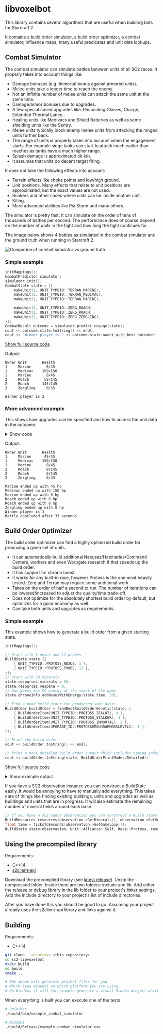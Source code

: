 # libvoxelbot


This library contains several algorithms that are useful when building bots for Starcraft 2.

It contains a build order simulator, a build order optimizer, a combat simulator, influence maps, many useful predicates and unit data lookups.

## Combat Simulator

The combat simulator can simulate battles between units of all SC2 races.
It properly takes into account things like:

- Damage bonuses (e.g. Immortal bonus against armored units).
- Melee units take a longer time to reach the enemy.
- Not an infinite number of melee units can attack the same unit at the same time.
- Damage/armor bonuses due to upgrades.
- A few special cased upgrades like: Resonating Glaives, Charge, Extended Thermal Lance..
- Healing units like Medivacs and Shield Batteries as well as some shielding units like the Sentry.
- Melee units typically block enemy melee units from attacking the ranged units further back.
- The range of units is properly taken into account when the engagement starts. For example siege tanks can start to attack much earlier than roaches as tanks have a much higher range.
- Splash damage is approximated ok-ish.
- It assumes that units do decent target firing.

It does *not* take the following effects into account:

- Terrain effects like choke points and low/high ground.
- Unit positions. Many effects that relate to unit positions are approximated, but the exact values are not used.
- Bunkers and other cases where units can be inside another unit.
- Kiting.
- More advanced abilities like Psi Storm and many others.

The simulator is pretty fast. It can simulate on the order of tens of thousands of battles per second. The performance does of course depend on the number of units in the fight and how long the fight continues for.

The image below shows 4 battles as simulated in the combat simulator and the ground truth when running in Starcraft 2.

![Comparion of combat simulator vs ground truth](docs/images/combat.png)

### Simple example
```C++
initMappings();
CombatPredictor simulator;
simulator.init();
CombatState state = {{
    makeUnit(1, UNIT_TYPEID::TERRAN_MARINE),
    makeUnit(1, UNIT_TYPEID::TERRAN_MEDIVAC),
    makeUnit(1, UNIT_TYPEID::TERRAN_MARINE),

    makeUnit(2, UNIT_TYPEID::ZERG_ROACH),
    makeUnit(2, UNIT_TYPEID::ZERG_ROACH),
    makeUnit(2, UNIT_TYPEID::ZERG_ZERGLING),
}};
CombatResult outcome = simulator.predict_engage(state);
cout << outcome.state.toString() << endl;
cout << "Winner player is " << outcome.state.owner_with_best_outcome() << endl;
```
[Show full source code](examples/combat_simulator.cpp)

Output:

```
Owner Unit       Health
1     Marine       0/45
1     Medivac    150/150
1     Marine       0/45
2     Roach       58/145
2     Roach      145/145
2     Zergling     0/35

Winner player is 2
```

### More advanced example

This shows how upgrades can be specified and how to access the unit data in the outcome.

<details><summary>Show code</summary>

```C++
initMappings();
CombatPredictor simulator;
simulator.init();

CombatState state = {{
    makeUnit(1, UNIT_TYPEID::TERRAN_MARINE),
    makeUnit(1, UNIT_TYPEID::TERRAN_MEDIVAC),
    makeUnit(1, UNIT_TYPEID::TERRAN_MARINE),

    makeUnit(2, UNIT_TYPEID::ZERG_ROACH),
    makeUnit(2, UNIT_TYPEID::ZERG_ROACH),
    makeUnit(2, UNIT_TYPEID::ZERG_ZERGLING),
}};

CombatUpgrades player1upgrades = {
    UPGRADE_ID::TERRANINFANTRYWEAPONSLEVEL1,
    UPGRADE_ID::TERRANINFANTRYWEAPONSLEVEL2,
    UPGRADE_ID::TERRANINFANTRYWEAPONSLEVEL3,
    UPGRADE_ID::TERRANINFANTRYARMORSLEVEL1,
    UPGRADE_ID::TERRANINFANTRYARMORSLEVEL2,
};

CombatUpgrades player2upgrades = {
    UPGRADE_ID::ZERGMISSILEWEAPONSLEVEL1,
};

state.environment = &simulator.getCombatEnvironment(player1upgrades, player2upgrades);

CombatSettings settings;
// Simulate for at most 100 *game* seconds
// Just to show that it can be configured, in this case 100 game seconds is more than enough for the battle to finish.
settings.maxTime = 100;
CombatResult outcome = simulator.predict_engage(state, settings);
cout << outcome.state.toString() << endl;
for (auto& unit : outcome.state.units) {
    cout << getUnitData(unit.type).name << " ended up with " << unit.health << " hp" << endl;
}
cout << "Winner player is " << outcome.state.owner_with_best_outcome() << endl;
cout << "Battle concluded after " << outcome.time << " seconds" << endl;
```

[Show full source code](examples/combat_simulator2.cpp)

</details>

Output:
```
Owner Unit       Health
1     Marine      45/45
1     Medivac    150/150
1     Marine       0/45
2     Roach        0/145
2     Roach        0/145
2     Zergling     0/35

Marine ended up with 45 hp
Medivac ended up with 150 hp
Marine ended up with 0 hp
Roach ended up with 0 hp
Roach ended up with 0 hp
Zergling ended up with 0 hp
Winner player is 1
Battle concluded after 33 seconds
```

## Build Order Optimizer

The build order optimizer can find a highly optimized build order for producing a given set of units.

- It can automatically build additional Nexuses/Hatcheries/Command Centers, workers and even Warpgate research if that speeds up the build order.
- It has support for chrono boost.
- It works for any built-in race, however Protoss is the one most heavily tested. Zerg and Terran may require some additional work.
- Takes on the order of half a second to run. The number of iterations can be lowered/increased to adjust the quality/time trade-off.
- Does not optimize for the absolutely shortest build order by default, but optimizes for a good economy as well.
- Can take both units and upgrades as requirements.
  
### Simple example

This example shows how to generate a build order from a given starting state.

```C++
initMappings();

// Start with 1 nexus and 12 probes
BuildState state {{
    { UNIT_TYPEID::PROTOSS_NEXUS, 1 },
    { UNIT_TYPEID::PROTOSS_PROBE, 12 },
}};
// Start with 50 minerals
state.resources.minerals = 50;
state.resources.vespene = 0;
// Our Nexus has 50 energy at the start of the game
state.chronoInfo.addNexusWithEnergy(state.time, 50);

// Find a good build order for producing some units
BuildOrder buildOrder = findBestBuildOrderGenetic(state, {
    { BuildOrderItem(UNIT_TYPEID::PROTOSS_ZEALOT), 4 },
    { BuildOrderItem(UNIT_TYPEID::PROTOSS_STALKER), 4 },
    { BuildOrderItem(UNIT_TYPEID::PROTOSS_IMMORTAL), 2 },
    { BuildOrderItem(UPGRADE_ID::PROTOSSGROUNDARMORSLEVEL1), 1 },
});

// Print the build order
cout << buildOrder.toString() << endl;

// Print a more detailed build order output which includes timing information
cout << buildOrder.toString(state, BuildOrderPrintMode::Detailed);
```
[Show full source code](examples/build_optimizer.cpp)

<details><summary>Show example output</summary>

```
  0 PROTOSS_PROBE
  1 PROTOSS_PROBE
  2 PROTOSS_PYLON
  3 PROTOSS_PROBE
  4 PROTOSS_PROBE
  5 PROTOSS_GATEWAY
  6 PROTOSS_PROBE
  7 PROTOSS_PROBE
  8 PROTOSS_ASSIMILATOR
  9 PROTOSS_PROBE
 10 PROTOSS_FORGE
 11 PROTOSS_PROBE
 12 PROTOSS_PROBE
 13 PROTOSS_ASSIMILATOR
 14 PROTOSS_PROBE
 15 PROTOSS_GATEWAY
 16 PROTOSS_CYBERNETICSCORE
 17 PROTOSS_PROBE
 18 PROTOSS_PYLON
 19 PROTOSS_STALKER
 20 PROTOSS_ROBOTICSFACILITY
 21 PROTOSS_ZEALOT
 22 PROTOSSGROUNDARMORSLEVEL1
 23 PROTOSS_PYLON
 24 PROTOSS_ZEALOT
 25 PROTOSS_ZEALOT
 26 PROTOSS_IMMORTAL
 27 PROTOSS_STALKER
 28 PROTOSS_STALKER
 29 PROTOSS_PYLON
 30 PROTOSS_STALKER
 31 PROTOSS_IMMORTAL
 32 PROTOSS_ZEALOT

    Time Food  Min. Ves. Name
  0 0:00 13/15    0    0 PROTOSS_PROBE (chrono boosted)
  1 0:08 14/15   40    0 PROTOSS_PROBE
  2 0:12 14/15    0    0 PROTOSS_PYLON
  3 0:17 15/15    0    0 PROTOSS_PROBE
  4 0:30 16/23  127    0 PROTOSS_PROBE
  5 0:32 16/23    0    0 PROTOSS_GATEWAY
  6 0:38 17/23   34    0 PROTOSS_PROBE
  7 0:47 18/23  105    0 PROTOSS_PROBE
  8 0:47 18/23   30    0 PROTOSS_ASSIMILATOR
  9 0:57 19/23  135    0 PROTOSS_PROBE
 10 0:58 19/23    0    0 PROTOSS_FORGE
 11 1:09 20/23  124    2 PROTOSS_PROBE (chrono boosted)
 12 1:17 21/23  195   24 PROTOSS_PROBE
 13 1:17 21/23  120   24 PROTOSS_ASSIMILATOR
 14 1:25 22/23  192   45 PROTOSS_PROBE
 15 1:25 22/23   42   45 PROTOSS_GATEWAY
 16 1:32 22/23    0   64 PROTOSS_CYBERNETICSCORE
 17 1:35 23/23    1   72 PROTOSS_PROBE
 18 1:42 23/23    0   98 PROTOSS_PYLON
 19 2:08 25/31  268  186 PROTOSS_STALKER
 20 2:08 25/31  118   86 PROTOSS_ROBOTICSFACILITY
 21 2:12 27/31   74  107 PROTOSS_ZEALOT
 22 2:13 27/31    0   16 PROTOSSGROUNDARMORSLEVEL1
 23 2:20 27/31    0   50 PROTOSS_PYLON
 24 2:38 29/39  175  146 PROTOSS_ZEALOT
 25 2:39 31/39   90  151 PROTOSS_ZEALOT
 26 2:54 35/39   54  133 PROTOSS_IMMORTAL
 27 3:05 37/39   94  140 PROTOSS_STALKER
 28 3:07 39/39    0  101 PROTOSS_STALKER
 29 3:13 39/39    0  135 PROTOSS_PYLON
 30 3:35 41/47  205  200 PROTOSS_STALKER
 31 3:39 45/47    0  124 PROTOSS_IMMORTAL (chrono boosted)
 32 3:46 47/47    0  159 PROTOSS_ZEALOT (chrono boosted)
Done at 4:09
```
</details>

If you have a SC2 observation instance you can construct a BuildState easily. It would be annoying to have to manually add everything.
This takes care of things like finding existing buildings, units and upgrades as well as buildings and units that are in progress.
It will also estimate the remaining number of mineral fields around each base.

```C++
// If you have a SC2 agent observation you can construct a build state easily
BuildResources resources(observation->GetMinerals(), observation->GetVespene());
float time = ticksToSeconds(observation->GetGameLoop());
BuildState state(observation, Unit::Alliance::Self, Race::Protoss, resources, time));
```

## Using the precompiled library

Requirements:
- C++14
- [s2client-api](https://github.com/Blizzard/s2client-api)

Download the precompiled library (see [latest release](https://github.com/HalfVoxel/sc2-libvoxelbot/releases/latest)).
Unzip the compressed folder. Inside there are two folders: include and lib.
Add either the release or debug library in the lib folder to your project's linker settings.
Add the include directory to your project's list of include directories.

After you have done this you should be good to go. Assuming your project already uses the s2client-api library and links against it.

## Building

Requirements:
- C++14

```bash
git clone --recursive <this repository>
cd sc2-libvoxelbot
mkdir build
cd build
cmake ..

# The above will generate project files for you.
# Which type depends on which platform you are using.
# On Windows it will for example generate a Visual Studio project which you can then build.
```

When everything is built you can execute one of the tests

```bash
# Unix/Mac
./build/bin/example_combat_simulator

# Windows
./build/Release/example_combat_simulator.exe
```
